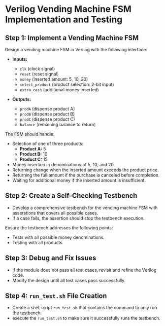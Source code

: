# Verilog Vending Machine FSM Implementation and Testing  

## Step 1: Implement a Vending Machine FSM  
Design a vending machine FSM in Verilog with the following interface:  
- **Inputs:**  
  - `clk` (clock signal)  
  - `reset` (reset signal)  
  - `money` (inserted amount:  5,  10,  20)  
  - `select_product` (product selection: 2-bit input)  
  - `extra_cash` (additional money inserted)  

- **Outputs:**  
  - `prodA` (dispense product A)  
  - `prodB` (dispense product B)  
  - `prodC` (dispense product C)  
  - `balance` (remaining balance to return)  

The FSM should handle:  
- Selection of one of three products:  
  - **Product A:**  5  
  - **Product B:**  10  
  - **Product C:**  15  
- Money insertion in denominations of  5,  10, and  20.  
- Returning change when the inserted amount exceeds the product price.  
- Returning the full amount if the purchase is canceled before completion.  
- Waiting for additional money if the inserted amount is insufficient.  

## Step 2: Create a Self-Checking Testbench  
- Develop a comprehensive testbench for the vending machine FSM with asserstions that covers all possible cases.  
- If a case fails, the assertion should stop the testbench execution. 


Ensure the testbench addresses the following points:  
- Tests with all possible money denominations.  
- Testing with all products.  

## Step 3: Debug and Fix Issues  
- If the module does not pass all test cases, revisit and refine the Verilog code.  
- Modify the design until all test cases pass successfully.  

## Step 4: `run_test.sh` File Creation
- Create a shel script `run_test.sh` that contains the command to only run the testbench.
- execute the `run_test.sh` to make sure it successfully runs the testbench.